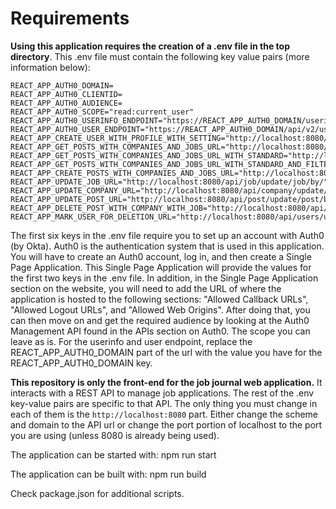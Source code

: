 # Requirements

**Using this application requires the creation of a .env file in the top directory**. This .env file must contain the following key value pairs (more information below):

```
REACT_APP_AUTH0_DOMAIN=
REACT_APP_AUTH0_CLIENTID=
REACT_APP_AUTH0_AUDIENCE=
REACT_APP_AUTH0_SCOPE="read:current_user"
REACT_APP_AUTH0_USERINFO_ENDPOINT="https://REACT_APP_AUTH0_DOMAIN/userinfo"
REACT_APP_AUTH0_USER_ENDPOINT="https://REACT_APP_AUTH0_DOMAIN/api/v2/users/"
REACT_APP_CREATE_USER_WITH_PROFILE_WITH_SETTING="http://localhost:8080/api/users/create/newuser/with/profile/with/setting/by/token"
REACT_APP_GET_POSTS_WITH_COMPANIES_AND_JOBS_URL="http://localhost:8080/api/post/get/posts/with/company/and/job/by/token"
REACT_APP_GET_POSTS_WITH_COMPANIES_AND_JOBS_URL_WITH_STANDARD="http://localhost:8080/api/post/get/posts/with/company/and/job/by/token/"
REACT_APP_GET_POSTS_WITH_COMPANIES_AND_JOBS_URL_WITH_STANDARD_AND_FILTER="http://localhost:8080/api/post/get/posts/with/company/and/job/filtered/by/token/"
REACT_APP_CREATE_POSTS_WITH_COMPANIES_AND_JOBS_URL="http://localhost:8080/api/post/create/post/with/company/with/job/by/token"
REACT_APP_UPDATE_JOB_URL="http://localhost:8080/api/job/update/job/by/"
REACT_APP_UPDATE_COMPANY_URL="http://localhost:8080/api/company/update/company/by/"
REACT_APP_UPDATE_POST_URL="http://localhost:8080/api/post/update/post/by/"
REACT_APP_DELETE_POST_WITH_COMPANY_WITH_JOB="http://localhost:8080/api/post/delete/post/by/"
REACT_APP_MARK_USER_FOR_DELETION_URL="http://localhost:8080/api/users/update/user/mark/for/deletion"
```

The first six keys in the .env file require you to set up an account with Auth0 (by Okta). Auth0 is the authentication system that is used in this application. You will have to create an Auth0 account, log in, and then create a Single Page Application. This Single Page Application will provide the values for the first two keys in the .env file. In addition, in the Single Page Application section on the website, you will need to add the URL of where the application is hosted to the following sections: "Allowed Callback URLs", "Allowed Logout URLs", and "Allowed Web Origins". After doing that, you can then move on and get the required audience by looking at the Auth0 Management API found in the APIs section on Auth0. The scope you can leave as is. For the userinfo and user endpoint, replace the REACT_APP_AUTH0_DOMAIN part of the url with the value you have for the REACT_APP_AUTH0_DOMAIN key.

**This repository is only the front-end for the job journal web application.** It interacts with a REST API to manage job applications. The rest of the .env key-value pairs are specific to that API. The only thing you must change in each of them is the `http://localhost:8080` part. Either change the scheme and domain to the API url or change the port portion of localhost to the port you are using (unless 8080 is already being used).

The application can be started with: npm run start

The application can be built with: npm run build

Check package.json for additional scripts.
